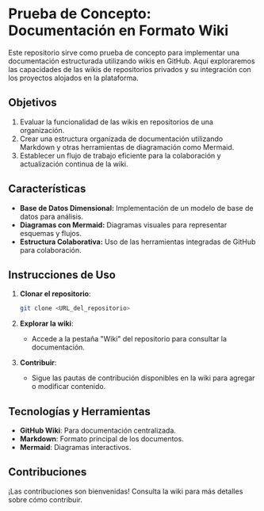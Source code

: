 # Prueba de Concepto: Documentación en Formato Wiki

Este repositorio sirve como prueba de concepto para implementar una documentación estructurada utilizando wikis en GitHub. Aquí exploraremos las capacidades de las wikis de repositorios privados y su integración con los proyectos alojados en la plataforma.

## Objetivos

1. Evaluar la funcionalidad de las wikis en repositorios de una organización.
2. Crear una estructura organizada de documentación utilizando Markdown y otras herramientas de diagramación como Mermaid.
3. Establecer un flujo de trabajo eficiente para la colaboración y actualización continua de la wiki.

## Características

- **Base de Datos Dimensional:** Implementación de un modelo de base de datos para análisis.
- **Diagramas con Mermaid:** Diagramas visuales para representar esquemas y flujos.
- **Estructura Colaborativa:** Uso de las herramientas integradas de GitHub para colaboración.

## Instrucciones de Uso

1. **Clonar el repositorio**:
   ```bash
   git clone <URL_del_repositorio>
   ```

2. **Explorar la wiki**:
   - Accede a la pestaña "Wiki" del repositorio para consultar la documentación.

3. **Contribuir**:
   - Sigue las pautas de contribución disponibles en la wiki para agregar o modificar contenido.

## Tecnologías y Herramientas

- **GitHub Wiki**: Para documentación centralizada.
- **Markdown**: Formato principal de los documentos.
- **Mermaid**: Diagramas interactivos.

## Contribuciones

¡Las contribuciones son bienvenidas! Consulta la wiki para más detalles sobre cómo contribuir.

